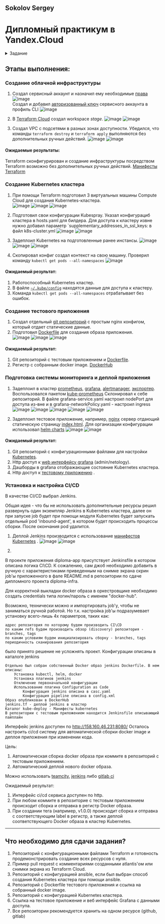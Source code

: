 ## Sokolov Sergey
# Дипломный практикум в Yandex.Cloud
<details><summary> Задание</summary>  
  
  * [Цели:](#цели)
  * [Этапы выполнения:](#этапы-выполнения)
     * [Создание облачной инфраструктуры](#создание-облачной-инфраструктуры)
     * [Создание Kubernetes кластера](#создание-kubernetes-кластера)
     * [Создание тестового приложения](#создание-тестового-приложения)
     * [Подготовка cистемы мониторинга и деплой приложения](#подготовка-cистемы-мониторинга-и-деплой-приложения)
     * [Установка и настройка CI/CD](#установка-и-настройка-cicd)
  * [Что необходимо для сдачи задания?](#что-необходимо-для-сдачи-задания)
  * [Как правильно задавать вопросы дипломному руководителю?](#как-правильно-задавать-вопросы-дипломному-руководителю)

---
## Цели:

1. Подготовить облачную инфраструктуру на базе облачного провайдера Яндекс.Облако.
2. Запустить и сконфигурировать Kubernetes кластер.
3. Установить и настроить систему мониторинга.
4. Настроить и автоматизировать сборку тестового приложения с использованием Docker-контейнеров.
5. Настроить CI для автоматической сборки и тестирования.
6. Настроить CD для автоматического развёртывания приложения.

---
## Этапы выполнения:


### Создание облачной инфраструктуры

Для начала необходимо подготовить облачную инфраструктуру в ЯО при помощи [Terraform](https://www.terraform.io/).

Особенности выполнения:

- Бюджет купона ограничен, что следует иметь в виду при проектировании инфраструктуры и использовании ресурсов;
- Следует использовать последнюю стабильную версию [Terraform](https://www.terraform.io/).

Предварительная подготовка к установке и запуску Kubernetes кластера.

1. Создайте сервисный аккаунт, который будет в дальнейшем использоваться Terraform для работы с инфраструктурой с необходимыми и достаточными правами. Не стоит использовать права суперпользователя
2. Подготовьте [backend](https://www.terraform.io/docs/language/settings/backends/index.html) для Terraform:  
   а. Рекомендуемый вариант: [Terraform Cloud](https://app.terraform.io/)  
   б. Альтернативный вариант: S3 bucket в созданном ЯО аккаунте
3. Настройте [workspaces](https://www.terraform.io/docs/language/state/workspaces.html)  
   а. Рекомендуемый вариант: создайте два workspace: *stage* и *prod*. В случае выбора этого варианта все последующие шаги должны учитывать факт существования нескольких workspace.  
   б. Альтернативный вариант: используйте один workspace, назвав его *stage*. Пожалуйста, не используйте workspace, создаваемый Terraform-ом по-умолчанию (*default*).
4. Создайте VPC с подсетями в разных зонах доступности.
5. Убедитесь, что теперь вы можете выполнить команды `terraform destroy` и `terraform apply` без дополнительных ручных действий.
6. В случае использования [Terraform Cloud](https://app.terraform.io/) в качестве [backend](https://www.terraform.io/docs/language/settings/backends/index.html) убедитесь, что применение изменений успешно проходит, используя web-интерфейс Terraform cloud.

Ожидаемые результаты:

1. Terraform сконфигурирован и создание инфраструктуры посредством Terraform возможно без дополнительных ручных действий.
2. Полученная конфигурация инфраструктуры является предварительной, поэтому в ходе дальнейшего выполнения задания возможны изменения.

---
### Создание Kubernetes кластера

На этом этапе необходимо создать [Kubernetes](https://kubernetes.io/ru/docs/concepts/overview/what-is-kubernetes/) кластер на базе предварительно созданной инфраструктуры.   Требуется обеспечить доступ к ресурсам из Интернета.

Это можно сделать двумя способами:

1. Рекомендуемый вариант: самостоятельная установка Kubernetes кластера.  
   а. При помощи Terraform подготовить как минимум 3 виртуальных машины Compute Cloud для создания Kubernetes-кластера. Тип виртуальной машины следует выбрать самостоятельно с учётом требовании к производительности и стоимости. Если в дальнейшем поймете, что необходимо сменить тип инстанса, используйте Terraform для внесения изменений.  
   б. Подготовить [ansible](https://www.ansible.com/) конфигурации, можно воспользоваться, например [Kubespray](https://kubernetes.io/docs/setup/production-environment/tools/kubespray/)  
   в. Задеплоить Kubernetes на подготовленные ранее инстансы, в случае нехватки каких-либо ресурсов вы всегда можете создать их при помощи Terraform.
2. Альтернативный вариант: воспользуйтесь сервисом [Yandex Managed Service for Kubernetes](https://cloud.yandex.ru/services/managed-kubernetes)  
  а. С помощью terraform resource для [kubernetes](https://registry.terraform.io/providers/yandex-cloud/yandex/latest/docs/resources/kubernetes_cluster) создать региональный мастер kubernetes с размещением нод в разных 3 подсетях      
  б. С помощью terraform resource для [kubernetes node group](https://registry.terraform.io/providers/yandex-cloud/yandex/latest/docs/resources/kubernetes_node_group)
  
Ожидаемый результат:

1. Работоспособный Kubernetes кластер.
2. В файле `~/.kube/config` находятся данные для доступа к кластеру.
3. Команда `kubectl get pods --all-namespaces` отрабатывает без ошибок.

---
### Создание тестового приложения

Для перехода к следующему этапу необходимо подготовить тестовое приложение, эмулирующее основное приложение разрабатываемое вашей компанией.

Способ подготовки:

1. Рекомендуемый вариант:  
   а. Создайте отдельный git репозиторий с простым nginx конфигом, который будет отдавать статические данные.  
   б. Подготовьте Dockerfile для создания образа приложения.  
2. Альтернативный вариант:  
   а. Используйте любой другой код, главное, чтобы был самостоятельно создан Dockerfile.

Ожидаемый результат:

1. Git репозиторий с тестовым приложением и Dockerfile.
2. Регистр с собранным docker image. В качестве регистра может быть DockerHub или [Yandex Container Registry](https://cloud.yandex.ru/services/container-registry), созданный также с помощью terraform.

---
### Подготовка cистемы мониторинга и деплой приложения

Уже должны быть готовы конфигурации для автоматического создания облачной инфраструктуры и поднятия Kubernetes кластера.  
Теперь необходимо подготовить конфигурационные файлы для настройки нашего Kubernetes кластера.

Цель:
1. Задеплоить в кластер [prometheus](https://prometheus.io/), [grafana](https://grafana.com/), [alertmanager](https://github.com/prometheus/alertmanager), [экспортер](https://github.com/prometheus/node_exporter) основных метрик Kubernetes.
2. Задеплоить тестовое приложение, например, [nginx](https://www.nginx.com/) сервер отдающий статическую страницу.

Рекомендуемый способ выполнения:
1. Воспользовать пакетом [kube-prometheus](https://github.com/prometheus-operator/kube-prometheus), который уже включает в себя [Kubernetes оператор](https://operatorhub.io/) для [grafana](https://grafana.com/), [prometheus](https://prometheus.io/), [alertmanager](https://github.com/prometheus/alertmanager) и [node_exporter](https://github.com/prometheus/node_exporter). При желании можете собрать все эти приложения отдельно.
2. Для организации конфигурации использовать [qbec](https://qbec.io/), основанный на [jsonnet](https://jsonnet.org/). Обратите внимание на имеющиеся функции для интеграции helm конфигов и [helm charts](https://helm.sh/)
3. Если на первом этапе вы не воспользовались [Terraform Cloud](https://app.terraform.io/), то задеплойте в кластер [atlantis](https://www.runatlantis.io/) для отслеживания изменений инфраструктуры.

Альтернативный вариант:
1. Для организации конфигурации можно использовать [helm charts](https://helm.sh/)

Ожидаемый результат:
1. Git репозиторий с конфигурационными файлами для настройки Kubernetes.
2. Http доступ к web интерфейсу grafana.
3. Дашборды в grafana отображающие состояние Kubernetes кластера.
4. Http доступ к тестовому приложению.

---
### Установка и настройка CI/CD

Осталось настроить ci/cd систему для автоматической сборки docker image и деплоя приложения при изменении кода.

Цель:

1. Автоматическая сборка docker образа при коммите в репозиторий с тестовым приложением.
2. Автоматический деплой нового docker образа.

Можно использовать [teamcity](https://www.jetbrains.com/ru-ru/teamcity/), [jenkins](https://www.jenkins.io/) либо [gitlab ci](https://about.gitlab.com/stages-devops-lifecycle/continuous-integration/)

Ожидаемый результат:

1. Интерфейс ci/cd сервиса доступен по http.
2. При любом коммите в репозиторие с тестовым приложением происходит сборка и отправка в регистр Docker образа.
3. При создании тега (например, v1.0.0) происходит сборка и отправка с соответствующим label в регистр, а также деплой соответствующего Docker образа в кластер Kubernetes.

---
## Что необходимо для сдачи задания?

1. Репозиторий с конфигурационными файлами Terraform и готовность продемонстрировать создание всех ресурсов с нуля.
2. Пример pull request с комментариями созданными atlantis'ом или снимки экрана из Terraform Cloud.
3. Репозиторий с конфигурацией ansible, если был выбран способ создания Kubernetes кластера при помощи ansible.
4. Репозиторий с Dockerfile тестового приложения и ссылка на собранный docker image.
5. Репозиторий с конфигурацией Kubernetes кластера.
6. Ссылка на тестовое приложение и веб интерфейс Grafana с данными доступа.
7. Все репозитории рекомендуется хранить на одном ресурсе (github, gitlab)

---
## Как правильно задавать вопросы дипломному руководителю?

Что поможет решить большинство частых проблем:

1. Попробовать найти ответ сначала самостоятельно в интернете или в 
  материалах курса и ДЗ и только после этого спрашивать у дипломного 
  руководителя. Скилл поиска ответов пригодится вам в профессиональной 
  деятельности.
2. Если вопросов больше одного, то присылайте их в виде нумерованного 
  списка. Так дипломному руководителю будет проще отвечать на каждый из 
  них.
3. При необходимости прикрепите к вопросу скриншоты и стрелочкой 
  покажите, где не получается.

Что может стать источником проблем:

1. Вопросы вида «Ничего не работает. Не запускается. Всё сломалось». 
  Дипломный руководитель не сможет ответить на такой вопрос без 
  дополнительных уточнений. Цените своё время и время других.
2. Откладывание выполнения курсового проекта на последний момент.
3. Ожидание моментального ответа на свой вопрос. Дипломные руководители работающие разработчики, которые занимаются, кроме преподавания, 
  своими проектами. Их время ограничено, поэтому постарайтесь задавать правильные вопросы, чтобы получать быстрые ответы :)  
</details>

## Этапы выполнения:
### Создание облачной инфраструктуры
1. Создал сервисный аккаунт и назначил ему необходимые [права](https://cloud.yandex.ru/docs/iam/concepts/access-control/roles)
 ![image](https://user-images.githubusercontent.com/93119897/225690778-659600e3-cc69-4eec-86d7-73e26971bd48.png)  
 Создал и добавил [авторизованный ключ](https://cloud.yandex.ru/docs/cli/operations/authentication/service-account) сервисного аккаунта в профиль CLI 
![image](https://user-images.githubusercontent.com/93119897/225693442-977cd46f-21eb-47aa-9b0c-6a4f1856c2b7.png)
2. В  [Terraform Cloud](https://app.terraform.io/app/SSergeyA/workspaces/stage) создал workspace *stage*.
![image](https://user-images.githubusercontent.com/93119897/228467028-a2cdfcfe-dd1a-4852-b4d0-74ffe82af75c.png)
![image](https://user-images.githubusercontent.com/93119897/228473129-7df3bdb7-758d-44bf-be67-e59483344629.png)

3. Создал VPC с подсетями в разных зонах доступности. Убедился, что  команды `terraform destroy` и `terraform apply` выполняются без дополнительных ручных действий.
![image](https://user-images.githubusercontent.com/93119897/228467743-29c0a2cd-d805-401a-a2fe-1c6f1b6a8bb9.png)
![image](https://user-images.githubusercontent.com/93119897/228467785-0022ac3b-93ba-420c-b291-859ff8791228.png)


#### Ожидаемые результаты:

Terraform сконфигурирован и создание инфраструктуры посредством Terraform возможно без дополнительных ручных действий. [Манифесты Terraform](https://github.com/SSergeyA/diplom-n/tree/main/terraform)  

### Создание Kubernetes кластера

1. При помощи Terraform подготовил 3 виртуальных машины Compute Cloud для создания Kubernetes-кластера.  
![image](https://user-images.githubusercontent.com/93119897/228468627-622cd797-f839-4c13-acdf-679f46b6e66a.png)
![image](https://user-images.githubusercontent.com/93119897/228468744-8e8bf8a4-61fc-451b-b1d5-19d27576c80c.png)
![image](https://user-images.githubusercontent.com/93119897/228468553-dfe93528-d7ac-491d-b0ce-7d20c1fbc29c.png)

2. Подготовил свои конфигурации Kubespray.  Указал конфигурациб кластера в hosts.yaml для билдера. Для доступа к кластеру извне нужно добавил параметр
`supplementary_addresses_in_ssl_keys: в файл k8s-cluster.yml
![image](https://user-images.githubusercontent.com/93119897/228469277-7833dfd8-e46a-47f9-a7d7-d3fa065b29f2.png)
![image](https://user-images.githubusercontent.com/93119897/228470191-4f26f986-4e2b-4910-9264-1370772cad66.png)
3. Задеплоил Kubernetes на подготовленные ранее инстансы. 
![image](https://user-images.githubusercontent.com/93119897/228470492-6859a195-1892-40cc-bc5a-76fad96d087e.png)
![image](https://user-images.githubusercontent.com/93119897/228470591-0b582a25-ad11-43d3-9093-8ba6fdc509a7.png)
![image](https://user-images.githubusercontent.com/93119897/228470740-d37f89f8-c121-483a-9a57-c94aae2903fd.png)
4. Скопировал конфиг  создал контекст на свою машину. Проверил команду `kubectl get pods --all-namespaces`
![image](https://user-images.githubusercontent.com/93119897/228471132-cc6179b7-7261-46b4-b787-0ac859e4278d.png)


  
#### Ожидаемый результат:

1. Работоспособный Kubernetes кластер.
2. В файле [`~/.kube/config`](https://github.com/SSergeyA/diplom-n/blob/main/Kubernetes/config)  находятся данные для доступа к кластеру. 
3. Команда `kubectl get pods --all-namespaces` отрабатывает без ошибок.
### Создание тестового приложения

1. Создал отдельный [git репозиторий](https://github.com/SSergeyA/dp_app/) с простым nginx конфигом, который отдает статические данные.  
2. Подготовил  [Dockerfile](https://github.com/SSergeyA/dp_app/blob/main/Dockerfile) для создания образа приложения.  
![image](https://user-images.githubusercontent.com/93119897/228477958-8403596a-91f1-40b2-8401-41b3d71235c7.png)
![image](https://user-images.githubusercontent.com/93119897/228478013-bd2a1907-dd63-4407-9313-8dda0cf053df.png)
![image](https://user-images.githubusercontent.com/93119897/228478129-be12ef9a-59ab-4114-b3c2-5433cd20b615.png)

#### Ожидаемый результат:

1. Git репозиторий с тестовым приложением и [Dockerfile](https://github.com/SSergeyA/dp_app/blob/main/Dockerfile).
2. Регистр с собранным docker image.  [DockerHub](https://hub.docker.com/repository/docker/ssergeya/dp_app/general)

### Подготовка cистемы мониторинга и деплой приложения

1. Задеплоил в кластер [prometheus](https://prometheus.io/), [grafana](https://grafana.com/), [alertmanager](https://github.com/prometheus/alertmanager), [экспортер](https://github.com/prometheus/node_exporter). Воспользовался пакетом [kube-prometheus](https://github.com/prometheus-operator/kube-prometheus)
Склонировал к себе репозиторий. В файле grafana-service.yaml настроил  nodePort для доступа из-вне и в grafana-networkPolicy.yaml - настроил ingress
![image](https://user-images.githubusercontent.com/93119897/228479672-b573dfdb-c901-4ecb-81f0-2119bf415014.png)
![image](https://user-images.githubusercontent.com/93119897/228480988-2905c1d8-65c0-4c4e-929a-79552ea78e13.png)
![image](https://user-images.githubusercontent.com/93119897/228481433-e7ac1788-3e9e-4842-8f56-693887c2963b.png)
![image](https://user-images.githubusercontent.com/93119897/228484321-981dcbce-78f0-4672-9bd3-1c435cf90f46.png)
![image](https://user-images.githubusercontent.com/93119897/228494875-8414829b-7a87-4775-b885-1f6b681290f6.png)

2. Задеплоил тестовое приложение, например, [nginx](https://www.nginx.com/) сервер отдающий статическую страницу [index.html](https://github.com/SSergeyA/dp_app/blob/main/index.html). Для организации конфигурации использовал [helm charts](https://github.com/SSergeyA/dp_app/tree/main/dp_app_helm)
![image](https://user-images.githubusercontent.com/93119897/228486631-196935fb-ef8f-49ec-a54c-fa476a49d500.png)
![image](https://user-images.githubusercontent.com/93119897/228486697-50561e6c-69fe-43cc-a723-ce6ead9d408a.png)

#### Ожидаемый результат:
1. Git репозиторий с конфигурационными файлами для настройки [Kubernetes](https://github.com/SSergeyA/diplom-n/tree/main/Kubernetes).
2. Http доступ к [web интерфейсу grafana](http://130.193.38.198:30003) (admin/netology).
3. Дашборды в grafana отображающие состояние Kubernetes кластера.
4. Http доступ к [тестовому приложению](http://130.193.38.198:30033/) .

### Установка и настройка CI/CD

В качестве CI/CD выбрал Jenkins. 

Общая идея - что бы не использовать дополнительные ресурсы решил развернуть один экземпляр Jenkins в  Kubernetes кластера, далее он при запуске job будет при помощи модуля   Kubernetes будет запускать отдельный pod 'inbound-agent', в котором будет происходить процессы сборки. После окончания pod удалится.

1. Деплой Jenkins производится с использование [манифестов Kubernetes](https://github.com/SSergeyA/diplom-n/tree/main/Kubernetes/jenkins)  .
![image](https://user-images.githubusercontent.com/93119897/228502909-5b0bc0de-e4b1-4bfc-b2d4-057fc69bc8e0.png)
![image](https://user-images.githubusercontent.com/93119897/228503466-75bd1758-a36c-486e-ac5b-1715a6e3df64.png)

2. 

В проекте приложения diploma-app присутствует Jenkinsfile в котором описана логика CI\CD. К сожалению, сам джоб необходимо добавить в ручную с характеристиками приведенным на снимке экрана скрин job'ы приложенного в фале README.md в репозитории по сдаче дипломного проекта diploma-infra.

Для корректной выкладки docker образа в оркестровщике необходимо создать credentials типа логин/пароль с именем "docker-hub".

Возможно, технически можно и импортировать job'у, чтобы не заниматься ручной работой. Но т.к. настройка job'ы подразумевает установку всего-лишь 4х параметров, таких как:

    адрес репозитория по которому будем производить CI\CD
    по каким refs будем производить обзор (discovery) репозитория - branches, tags
    по каким условиям будем инициализировать сборку - branches, tags
    периодичность сканирования репозитория

было принято решение не усложнять проект.
Конфигурации описаны в каталоге jenkins

    Отдельно был собран собственный Docker образ jenkins Dockerfile. В нем описаны:
        Установка kubectl, helm, docker
        Установка плагинов jenkins
        Отключение первоначальной конфигурации
        Использование плагина Configuration as Code
            Конфигурация jenkins описана в casc.yaml
            Конфигурация pipeline описана в config.xml
    Образ опубликован в DockerHub
    jenkins.tf - деплой jenkins в кластер
    Каталог kube-deploy - Манифесты kubernetes
    В репозитории с тестовым приложением находится Jenkinsfile описывающий пайплайн

Интерфейс jenkins доступен по http://158.160.46.231:8080/
Осталось настроить ci/cd систему для автоматической сборки docker image и деплоя приложения при изменении кода.

Цель:

1. Автоматическая сборка docker образа при коммите в репозиторий с тестовым приложением.
2. Автоматический деплой нового docker образа.

Можно использовать [teamcity](https://www.jetbrains.com/ru-ru/teamcity/), [jenkins](https://www.jenkins.io/) либо [gitlab ci](https://about.gitlab.com/stages-devops-lifecycle/continuous-integration/)

Ожидаемый результат:

1. Интерфейс ci/cd сервиса доступен по http.
2. При любом коммите в репозиторие с тестовым приложением происходит сборка и отправка в регистр Docker образа.
3. При создании тега (например, v1.0.0) происходит сборка и отправка с соответствующим label в регистр, а также деплой соответствующего Docker образа в кластер Kubernetes.

---
## Что необходимо для сдачи задания?

1. Репозиторий с конфигурационными файлами Terraform и готовность продемонстрировать создание всех ресурсов с нуля.
2. Пример pull request с комментариями созданными atlantis'ом или снимки экрана из Terraform Cloud.
3. Репозиторий с конфигурацией ansible, если был выбран способ создания Kubernetes кластера при помощи ansible.
4. Репозиторий с Dockerfile тестового приложения и ссылка на собранный docker image.
5. Репозиторий с конфигурацией Kubernetes кластера.
6. Ссылка на тестовое приложение и веб интерфейс Grafana с данными доступа.
7. Все репозитории рекомендуется хранить на одном ресурсе (github, gitlab)

